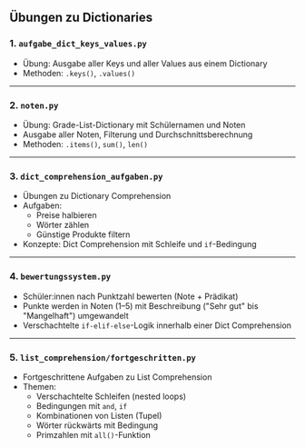 ## Übungen zu Dictionaries

### 1. `aufgabe_dict_keys_values.py`

- Übung: Ausgabe aller Keys und aller Values aus einem Dictionary
- Methoden: `.keys()`, `.values()`

---

### 2. `noten.py`

- Übung: Grade-List-Dictionary mit Schülernamen und Noten
- Ausgabe aller Noten, Filterung und Durchschnittsberechnung
- Methoden: `.items()`, `sum()`, `len()`

---

### 3. `dict_comprehension_aufgaben.py`

- Übungen zu Dictionary Comprehension
- Aufgaben:
  - Preise halbieren
  - Wörter zählen
  - Günstige Produkte filtern
- Konzepte: Dict Comprehension mit Schleife und `if`-Bedingung

---

### 4. `bewertungssystem.py`

- Schüler:innen nach Punktzahl bewerten (Note + Prädikat)
- Punkte werden in Noten (1–5) mit Beschreibung ("Sehr gut" bis "Mangelhaft") umgewandelt
- Verschachtelte `if-elif-else`-Logik innerhalb einer Dict Comprehension

---

### 5. `list_comprehension/fortgeschritten.py`

- Fortgeschrittene Aufgaben zu List Comprehension
- Themen:
  - Verschachtelte Schleifen (nested loops)
  - Bedingungen mit `and`, `if`
  - Kombinationen von Listen (Tupel)
  - Wörter rückwärts mit Bedingung
  - Primzahlen mit `all()`-Funktion
